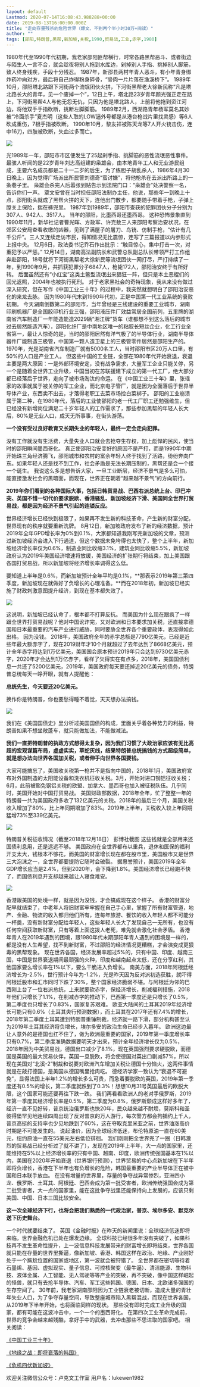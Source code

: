 ```yaml
---
layout: default
Lastmod: 2020-07-14T16:08:43.988288+00:00
date: 2019-08-13T16:00:00.000Z
title: "走向存量残杀的危险世界（爆文、不到两个半小时30万+阅读）"
author: ""
tags: [邵阳,特朗普,黑帮,新加坡,关税,1990,贸易战,工业,赤字,1980]
---
```


1980年代至1990年代初期，我老家邵阳匪帮横行，时常各路黑帮恶斗、或者街边与陌生人一言不合，就会趁夜将别人拖到水库边，剁掉别人手指、挑掉别人脚筋，致人终身残疾，手段十分残忍。 1987年，新邵县两村年青人恶斗，有小年青身绑炸药冲向对方，最后将自己炸得粉身碎骨，“骨肉一片片落在渔溪桥下”。 1989年10月，邵阳塔北路跟下河街两个流氓团伙火拼，下河街黑帮老大徐新民称“凡是塔北路长大的青年，见一个废掉一个”，12日上午，塔北路23岁青年颜光强正走在路上，下河街黑帮4人与他无怨无仇，只因为他是塔北路人，上前将他拖到资江河边，将他双手手指砍断，挑断左脚脚筋。 1989年2月，西湖路青年杨军莫名其妙被“冷面杀手”夏杰明（这些人取的LOW逼外号都是从港台枪战片里找灵感）等6人砍成重伤，7根手指被砍断。 1990年10月，黎友祥被陈天龙等7人开火铳击伤，连中16刀，四肢被砍断，失血过多而亡。

![](https://images.weserv.nl/?url=https%3A//picb.zhimg.com/v2-3fed7c82c75a3fc437e2fb26da00aed2_b.jpg)

光1989年一年，邵阳市市区便发生了25起剁手指、挑脚筋的恶性流氓恶性事件。 最骇人听闻的是22岁青年刘志高组建的枭雄会，由本地青年工人和无业游民组成，主要六名成员都是二十一二岁的后生，为了练胆子胡乱杀人，1986年4月30日晚上，因为觉得广场派出所民警刘德奇“蛮讨嫌”，将他枪杀在去派出所路上的一条巷子里。 枭雄会杀完人后嚣张到贴告示到法院门口：“枭雄会”处决警察一名，告诉你们一声。 覃文安曾在当时担任邵阳法制办主任，他说，那些年一到晚上十点，邵阳街头就成了黑帮火拼的天下，连他出门散步，都要随手带着手枪，子弹上膛关上保险，揣在裤兜里。 1987年到1989年，邵阳市查获的犯罪团伙分子分别为307人、942人、3517人。 当年的邵阳，比墨西哥还墨西哥。 这种恐怖景象直到1990年11月，新华社记者曹光晖、方政军、许克敖三人来邵阳考察治安状况，在郊区公安局查看收缴的凶器，见到了满屋子的屠刀、鸟铳、仿制手枪，“估计有几千公斤”。三人又连续走访市民，得知情况无比震惊，连写了三篇报道以内参形式上报中央。 12月6日，政法委书记乔石作出批示：“触目惊心，集中打击一次，对重犯予以严惩。” 12月14日，湖南高法副院长和武警总队副总队长带领严打工作组奔赴邵阳，18号就将下河街黑帮老大徐新民等流氓团伙一网打尽，严打持续了一年，到1990年9月，共抓获犯罪分子6847人，枪毙172人，邵阳治安终于有所好转。 后面虽然还有“小红宝”这类土鳖型流氓出来猖狂一阵，但只是本土恶棍们的回光返照，2004年也被执行死刑。 对于老家黑社会的奇特现象，我从来没有做过深入研究，但在写作《中国工业三十年》的过程中，我突然就想明白了邵阳治安恶化的来龙去脉。 因为1980年代末到1990年代初，正是中国第一代工业系统的衰败初期。 今天湖南倒数第二的邵阳市，当年曾经是三线建设的重要工业城市，湖南印刷机器厂是全国胶印机行业三强，邵阳液压件厂效益常居全国前列，五里牌的湖南省汽车制造厂一年能造能造2029辆“湘江牌”货车（谁都想不到这么落后的城市过去居然能造汽车），邵阳化纤厂是中南地区唯一的粘胶长短丝企业，化工行业全省第一，最让人惊奇的是，当时的邵阳居然有洋气极了的半导体行业，湖南半导体器件厂能制造三极管，中国第一颗人造卫星上的三极管零件居然是邵阳生产的。 1970年，光是湖南省汽车制造厂就有5000名工人，当时邵阳市区20万人口里，有50%的人口是产业工人。 但这些中国的工业链，全部在1980年代开始衰退，衰退主要是两大原因：一是外部环境安定，没有战争需求，大量军工企业只能关停，另一个是随着全世界工业升级，中国当初在苏联援建下成立的第一代工厂，绝大部分都已经落后于世界，走向了被市场淘汰的命运。 在《中国工业三十年》里，张瑶家的故事就属于被关停的军工企业，而北京电子管厂，就是因为全面落后于世界半导体产业，东西卖不出去，才落得老职工去菜市场捡白菜梆子。 邵阳的工业崩溃属于第二种，在1980年代，落后的工业使邵阳的老一代工厂职工还勉强维生，但已经没有新增岗位满足二十岁年轻人的工作需求了，那些参加黑帮的年轻人长大后，80%是无业人口，成天无所事事，在街头游荡。

**一个没有受过良好教育又长期失业的年轻人，最终一定会走向犯罪。**

没有工作就没有生活费，大量失业人口就会去抢夺生存权，加上彪悍的民风，使当时的邵阳瞬间墨西哥化。 真正使邵阳治安变好的原因不是严打，而是1990年中期开始珠三角经济腾飞，邵阳城市和农村的富余年轻人终于找到了活路，纷纷奔向广东。如果年轻人还是找不到工作，社会矛盾是无法长期压制的，黑帮还是会一个接一个诞生。 我说这么多是想告诉大家，一旦工业断层，经济不景气是多么可怕，能直接激发社会的黑暗面，而现在，世界正在朝着“越来越不景气”的方向前行。

**2019年你们看到的各种国际大事，包括日韩贸易战、巴西右派总统上台、印巴冲突、英国不惜一切代价要求脱欧、香港骚乱、新加坡经济下滑、美国同全世界打贸易战，都是因为经济不景气引起的连锁反应。**

世界经济增长已经快到极限了，如果再不发生新的科技革命，产生新的财富分配，世界现有的秩序就要重新洗牌。 8月12日，新加坡政府发布了新的经济数据，预计2019年全年GPD增长率为0%到0.1%，大家都知道我刚写完新加坡的文章，预测过新加坡经济会进入下行通道，但这个数据未免垮得也太快了，整个上半年，新加坡经济增长率仅为0.6%，制造业同比收缩3.1%，建筑业同比收缩5.5%，新加坡政府认为2019年美国经济增速将放缓，美国经济的扩张期行将结束，加上美国跟各国打贸易战，所以新加坡将经济增长率调得这么低。

要知道上半年是0.6%，而新加坡预计全年平均是0.1%，**那表示2019年第三第四季度，新加坡现在就做好了负增长的心理准备。**而在2018年初，新加坡已经实施了财政刺激意图提升经济，到现在基本都失效了。

![](https://images.weserv.nl/?url=https%3A//picb.zhimg.com/v2-3bc838f0f5b2f41c20bc0970d80619cb_b.jpg)

这说明，新加坡已经认命了，根本都不打算反抗。 而美国为什么现在跟疯了一样跟全世界打贸易战呢？他对中国讹诈完，又对欧洲和日本要求加关税，还直接拿德国和日本最重要的汽车产业进行威胁，同时要胁全世界各个重要政体，表现得如此出格。 因为没钱。 2018年，美国政府全年的赤字总额是7790亿美元，已经是近些年最大额赤字了，现在2019财年才10个月就超过了去年达到了8668亿美元，预计全年赤字将达到1万亿美元，美国国会原本预计2019年只会达到9730亿美元赤字，2020年才会达到1万亿赤字，看样了欠得实在有点多，2018年，美国国债利息一共还了5200亿美元，2019年，美国政府每天要还掉近20亿美元的债务，特朗普总统每天一睁开眼，就有人提醒他：

**总统先生，今天要还20亿美元。**

换作你是特朗普，你也要愁得睡不着觉，天天想办法搞钱。

![](https://images.weserv.nl/?url=https%3A//picb.zhimg.com/v2-b177de877041811f2ea64c608a840ca3_b.jpg)

我们在《美国国债史》里分析过美国国债的构成，里面关乎着各种势力的利益，特朗普如果不想坐敞蓬车，就只能做加法，不能做减法。

**我们一直把特朗普的执政方式想得太复杂，因为我们习惯了大政治家应该有无比高超的宏观谋篇布局，虚虚实实，草蛇灰线，结果特朗普总统搞钱的方式超级简单，就是想办法向世界各国加关税，或者伸手向世界各国要钱。**

大家可能搞忘了，美国收关税第一枪并不是指向中国的，2018年1月，美国政府宣布对外国制造的太阳能设备和洗衣机征收关税。3月，开始对进口钢铝征收关税；6月，此前被豁免钢铝关税的欧盟、加拿大、墨西哥也加入被征税队伍。几乎同时，美国开始对中国打贸易战。 美国财政部数据，2018年全年，忙了整整一年的特朗普一共为美国政府多收了132亿美元的关税。2018年的最后三个月，美国关税收入增加了80%，比上年同期增加了83%。2019年上半年，关税收入较上年同期猛增73%至339亿美元。

![](https://images.weserv.nl/?url=https%3A//pic2.zhimg.com/v2-be7be8e9864960e2a711f10ec015ba7d_b.jpg)

特朗普关税征收情况（截至2018年12月18日） 彭博社截图 这些钱就是全部用来还国债利息用，还是远远不够。 美国政府在全世界都布以重兵，退休和医保的福利开支太大，钱根本不够花，而美国的财富增长现在都在股市里，美国股市又是世界三大泡沫之一，全世界都要提防它随时会破裂。 据惠誉预计，美国2019年全年GDP增长应当是2.4%，但到2020年，会下降到1.8%。美国经济增长已经跑不快了，而国债利息开支却越来越让人寝食难安。

![](https://images.weserv.nl/?url=https%3A//pic4.zhimg.com/v2-72c6dc1828918a77037503253db1465c_b.jpg)

香港跟美国的处境一样，就是因为没钱，才会搞成现在这个样子。 香港的财富分配早就结束了，中老年人将旧财富牢牢握在自己手心里，掌握了所有财富管道，地产、金融、物流的收入都归他们所有，连每年旅游、餐饮的收入年轻人都不可能分一杯羹，没有新财富分配给年轻人，这些年轻人长大了发现自己一无所有，也没有任何空间获取新财富，只有等着上面这拨人老死，难免就会激化社会矛盾。 香港年青人在2019年遇到的困境，跟1980年代末期邵阳年青人遇到的困境是一样的，都是没有人生希望，找不到新财富，不过邵阳的经济情况更糟糕，才会演变成更狠毒的黑帮现象。 现在世界各国，经济发展率超过5%的，只有中国、印度、越南三国，中国是世界衰退期间最顽强的火种，印度和越南起点太低，还在分享红利，其他国家要么增长率在1%以下，要么干脆进入负增长。 南美方面，2018年阿根廷经济增长为-2.5%，世行预计今年为-1.2%，光是昨天因为反对派初选获胜，就吓得阿根廷股市和汇市同时下跌了30%，整个国家经济脆弱不堪。与阿根廷为邻的巴西刚上台了一位右派总统，上来就要砍赤字，保经济增长，削减福利措施，2018年他们只增长了1.1%，在削减赤字的推动下，巴西第一季度还是只增长了0.5%，第二季度也只增长了0.83%，国家复苏艰难。 欧亚大陆间的土耳其2019年经济增长可能只有0.6%（土耳其央行预测数据），而土耳其在2017年还有7.4%的增长，2018年第二季度土耳其遭到特朗普重锤制裁，经济就一路下滑，部分机构甚至认为2019年土耳其经济将负增长，埃尔多安的政治生命已经步入暮年。 欧洲这边最让人意外的是德国也扛不住了，做为欧洲最重要的国家，2019年第一季度增长率只有0.7%，第二季度准确数据要明天才出来，预计全年经济增长仅为0.5%，2018年因为中美贸易战，德国出口减少了8.1%，现在英国强烈要求硬脱欧，而德国是英国的最大贸易伙伴，英国一旦脱欧，将会使德国对英出口剧减57%，所以现在美国对“北溪-2”制裁和说要对欧洲汽车增加关税让德国十分恼火，这两件事情就是在敲打德国，是美国从德国嘴里抢肉吃。 德经济学家一致认为“衰退不可避免”，显得法国上半年1.2%的增长多么可贵，而急着要脱欧的英国，2019年第一季度还有0.5%的增长，第二季度就跌到了0.3%！想想10月31号英国最后的欧脱大限，这个国家可能还要再往下跌一跌。 我们再看看欧洲人的老对手俄罗斯，2019年第一季度其经济增长率是0.5%，第二季度为0.8%，俄罗斯颓成这样好多年了，经济一直不见好转，普京统治俄罗斯也快20年，民众越来越不耐烦，莫斯科和圣彼得堡罕见地连续四周出现了反对普京的万人游行，每次警方都会拘捕约上千人，普京高挺的支持率也少见地跌到了60%，这在夺取克里米亚之前，世界油涨高价时期是不可能发生的。 说起油价，因为全球经济低迷，布伦特原油一直在60美元，纽约原油一直在55美元左右低位徘徊。 我们刚刚把全世界兜了一圈（日韩激烈的贸易战已经分析过了就不讲了），发现在2019年上半年，大一点的国家里，还能维持在5%以上经济增长率的只有中国、越南、印度，欧洲传统强国基本在1%以内，美国在2020年开始衰退（世界银行预测），世界贸易的中心点新加坡在下半年即将负增长，香港在下半年也有负增长的危险，韩国最重要的产业半导体正在被中国和日本联手放血。 在没有增量的世界里，存量的争夺战异常惨烈，亚洲四小龙、俄罗斯、土耳其、阿根廷、巴西会成为第一批受害者，欧洲传统强国会成为第二批受害者，大一点的国家里，能在这批争夺战里还能保持向上发展的，应该只剩美国、中国、日本三国比较安全。

**这一次全球经济下行，也将会把我们熟悉的一代政治家，普京、埃尔多安、默克尔送下历史舞台。**

一个时代就要结束了。 英国《金融时报》在昨天的新闻里说：全球经济低迷即将来临，世界金融危机已处在爆发边缘。 全球科技已经很多年没有突破了，如果科技再不发生革命性提升，上一波信息科技发展带来的财富增长即将结束，世界各国就只能在存量的世界里撕逼，像新加坡、香港、韩国这样在政治、地缘、产业刚好处于一个尴尬位置的国家或地区，第一波就会被狩猎了。 全世界都在密切等待着石墨烯、基因、虚拟现实、量子信息、可控核聚变（最牛逼）、清洁能源、生物科技、液体金属、人工智能、无人驾驶等等产业的突破，再不突破，像中国这样崛起的怪兽，就只有去抢半导体、汽车、军工这些韩国、德国、日本、北欧诸多强国的生存空间了。 30年前，我老家湖南邵阳因为工业链衰老被切断，造成大量的青壮年失业人口，为了争夺存量空间，导致整座城市陷入黑帮混战，而现在世界各国，从2019年下半年开始，也将面临同样的现状。 那些没有即时完成工业升级的国家，都有可能在这波冲击中，一个一个的墨西哥化。 在第四次工业革命完成前，世界的竞争会越来越残酷，拿好手中的武器，去冲击那些不思进取的国家吧。 相关阅读：

[《中国工业三十年》](https://link.zhihu.com/?target=https%3A//mp.weixin.qq.com/s%3F__biz%3DMzIwMzAwMzQxNw%3D%3D%26mid%3D2756649722%26idx%3D2%26sn%3Dc076de6615a566e93221aa7a05bf7dc6%26chksm%3Db76d818c801a089a63dfed660247c620e61c4b71e6a9183497dbac95704ac920c12406aeaf03%26token%3D604320060%26lang%3Dzh_CN%26scene%3D21%23wechat_redirect)

[《地缘之战：即将衰落的韩国》](https://link.zhihu.com/?target=https%3A//mp.weixin.qq.com/s%3F__biz%3DMzIwMzAwMzQxNw%3D%3D%26mid%3D2756649671%26idx%3D1%26sn%3D69c1e9178dd8ccf31a2adc64c5524153%26chksm%3Db76d81b1801a08a732f2770f20e9913b1342725d13821769c0f75cf16ce82bb19a2bd9d7f09b%26token%3D604320060%26lang%3Dzh_CN%26scene%3D21%23wechat_redirect)

[《危机四伏新加坡》](https://link.zhihu.com/?target=https%3A//mp.weixin.qq.com/s%3F__biz%3DMzIwMzAwMzQxNw%3D%3D%26mid%3D2756649814%26idx%3D1%26sn%3D1fa97013171becb09a31303c6d561f57%26chksm%3Db76d8020801a09368db24df0f54dae811da5498283cf67eda2c17203cb76e186eabe55f32749%26token%3D604320060%26lang%3Dzh_CN%26scene%3D21%23wechat_redirect)

欢迎关注微信公众号：卢克文工作室 用户名：lukewen1982

